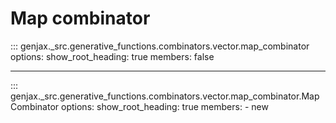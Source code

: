 # Map combinator
::: genjax._src.generative_functions.combinators.vector.map_combinator
    options:
      show_root_heading: true
      members: false

---

::: genjax._src.generative_functions.combinators.vector.map_combinator.MapCombinator
    options:
      show_root_heading: true
      members:
        - new
